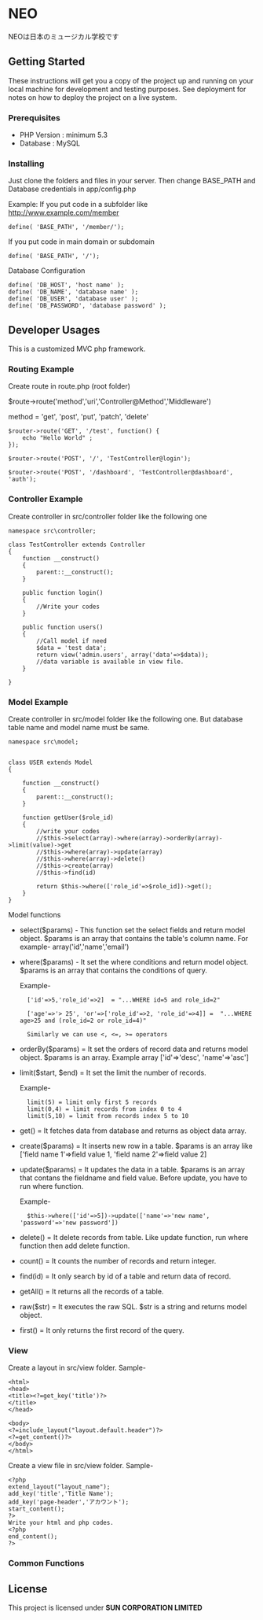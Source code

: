 # NEO

NEOは日本のミュージカル学校です

## Getting Started

These instructions will get you a copy of the project up and running on your local machine for development and testing purposes. See deployment for notes on how to deploy the project on a live system.

### Prerequisites

* PHP Version : minimum 5.3
* Database : MySQL


### Installing

Just clone the folders and files in your server. 
Then change BASE_PATH and Database credentials in app/config.php

Example:
If you put code in a subfolder like http://www.example.com/member
```
define( 'BASE_PATH', '/member/');
```
If you put code in main domain or subdomain
```
define( 'BASE_PATH', '/');
```

Database Configuration
```
define( 'DB_HOST', 'host name' );
define( 'DB_NAME', 'database name' );
define( 'DB_USER', 'database user' );
define( 'DB_PASSWORD', 'database password' );
```



## Developer Usages
This is a customized MVC php framework.

### Routing Example
Create route in route.php (root folder)

$route->route('method','uri','Controller@Method','Middleware')

method = 'get', 'post', 'put', 'patch', 'delete'

```
$router->route('GET', '/test', function() {
    echo "Hello World" ;
});

$router->route('POST', '/', 'TestController@login');

$router->route('POST', '/dashboard', 'TestController@dashboard', 'auth');
```

### Controller Example
Create controller in src/controller folder like the following one
```
namespace src\controller;

class TestController extends Controller
{
    function __construct()
    {
        parent::__construct();
    }
	
	public function login()
	{
		//Write your codes
	}
	
	public function users()
	{
		//Call model if need
		$data = 'test data';
		return view('admin.users', array('data'=>$data)); 
		//data variable is available in view file.
	}
	
}
```
### Model Example
Create controller in src/model folder like the following one. But database table name and model name must be same.

```
namespace src\model;


class USER extends Model
{

    function __construct()
    {
        parent::__construct();
    }

	function getUser($role_id)
	{
		//write your codes
		//$this->select(array)->where(array)->orderBy(array)->limit(value)->get
		//$this->where(array)->update(array)
		//$this->where(array)->delete()
		//$this->create(array)
		//$this->find(id)
		
		return $this->where(['role_id'=>$role_id])->get();
	}
}
```
Model functions
* select($params) - This function set the select fields and return model object. $params is an array that contains the table's column name. For example- array('id','name','email')
* where($params) - It set the where conditions and return model object. $params is an array that contains the conditions of query.

	Example-

		['id'=>5,'role_id'=>2]  = "...WHERE id=5 and role_id=2"

		['age'=>'> 25', 'or'=>['role_id'=>2, 'role_id'=>4]] =  "...WHERE age>25 and (role_id=2 or role_id=4)"

		Similarly we can use <, <=, >= operators
		
* orderBy($params) = It set the orders of record data and returns model object. $params is an array. Example array ['id'=>'desc', 'name'=>'asc']
* limit($start, $end) = It set the limit the number of records.

	Example-
	
		limit(5) = limit only first 5 records
		limit(0,4) = limit records from index 0 to 4
		limit(5,10) = limit from records index 5 to 10
		
* get() = It fetches data from database and returns as object data array.
* create($params) = It inserts new row in a table. $params is an array like ['field name 1'=>field value 1, 'field name 2'=>field value 2]
* update($params) = It updates the data in a table. $params is an array that contans the fieldname and field value. Before update, you have to run where function.

	Example-
	
		$this->where(['id'=>5])->update(['name'=>'new name', 'password'=>'new password'])
		
* delete() = It delete records from table. Like update function, run where function then add delete function.
* count() = It counts the number of records and return integer.
* find(id) = It only search by id of a table and return data of record.
* getAll() = It returns all the records of a table.
* raw($str) = It executes the raw SQL. $str is a string and returns model object.
* first() = It only returns the first record of the query.


### View
Create a layout in src/view folder. Sample-
```
<html>
<head>
<title><?=get_key('title')?>
</title>
</head>

<body>
<?=include_layout("layout.default.header")?>
<?=get_content()?>
</body>
</html>
```
Create a view file in src/view folder. Sample-
```
<?php
extend_layout("layout_name");
add_key('title','Title Name');
add_key('page-header','アカウント');
start_content();
?>
Write your html and php codes.
<?php
end_content();
?>
```

### Common Functions




## License

This project is licensed under **SUN CORPORATION LIMITED**

